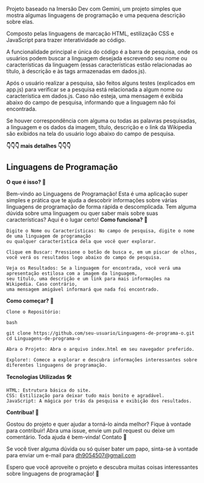 Projeto baseado na Imersão Dev com Gemini, um projeto simples que mostra algumas linguagens de programação e uma pequena descrição sobre elas.

Composto pelas linguagens de marcação HTML, estilização CSS e JavaScript para trazer interatividade ao código.

A funcionalidade principal e única do código é a barra de pesquisa, onde os usuários podem buscar a linguagem desejada escrevendo seu nome ou características da linguagem (essas características estão relacionadas ao título, à descrição e às tags armazenadas em dados.js).

Após o usuário realizar a pesquisa, são feitos alguns testes (explicados em app.js) para verificar se a pesquisa está relacionada a algum nome ou característica em dados.js. Caso não esteja, uma mensagem é exibida abaixo do campo de pesquisa, informando que a linguagem não foi encontrada.

Se houver correspondência com alguma ou todas as palavras pesquisadas, a linguagem e os dados da imagem, título, descrição e o link da Wikipedia são exibidos na tela do usuário logo abaixo do campo de pesquisa.

**👇👇👇 mais detalhes 👇👇👇**

## Linguagens de Programação
**O que é isso? 🤔**

Bem-vindo ao Linguagens de Programação! Esta é uma aplicação super simples e prática que te ajuda a descobrir informações sobre várias linguagens de programação de forma rápida e descomplicada. Tem alguma dúvida sobre uma linguagem ou quer saber mais sobre suas características? Aqui é o lugar certo!
**Como funciona? 🚀**

    Digite o Nome ou Características: No campo de pesquisa, digite o nome de uma linguagem de programação 
    ou qualquer característica dela que você quer explorar.

    Clique em Buscar: Pressione o botão de busca e, em um piscar de olhos, 
    você verá os resultados logo abaixo do campo de pesquisa.

    Veja os Resultados: Se a linguagem for encontrada, você verá uma apresentação estilosa com a imagem da linguagem, 
    seu título, uma descrição e um link para mais informações na Wikipedia. Caso contrário, 
    uma mensagem amigável informará que nada foi encontrado.

**Como começar? 🔧**

    Clone o Repositório:

    bash
    
    git clone https://github.com/seu-usuario/Linguagens-de-programa-o.git
    cd Linguagens-de-programa-o

    Abra o Projeto: Abra o arquivo index.html em seu navegador preferido.

    Explore!: Comece a explorar e descubra informações interessantes sobre diferentes linguagens de programação.

**Tecnologias Utilizadas 🛠️**

    HTML: Estrutura básica do site.
    CSS: Estilização para deixar tudo mais bonito e agradável.
    JavaScript: A mágica por trás da pesquisa e exibição dos resultados.

**Contribua! 🤝**

Gostou do projeto e quer ajudar a torná-lo ainda melhor? Fique à vontade para contribuir! Abra uma issue, envie um pull request ou deixe um comentário. Toda ajuda é bem-vinda!
Contato 📧

Se você tiver alguma dúvida ou só quiser bater um papo, sinta-se à vontade para enviar um e-mail para dh9054507@gmail.com

Espero que você aproveite o projeto e descubra muitas coisas interessantes sobre linguagens de programação! 🚀
